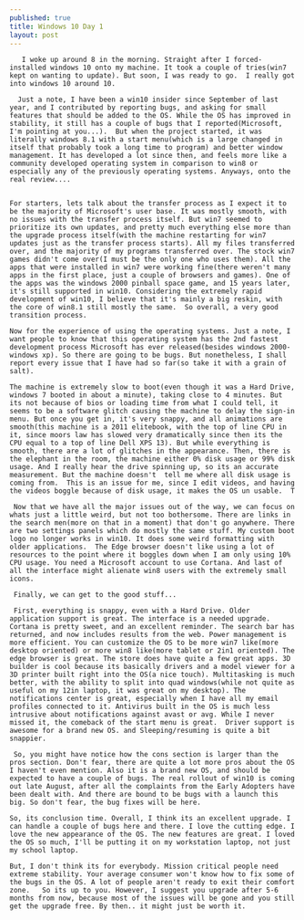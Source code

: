 ```yaml
---
published: true
title: Windows 10 Day 1
layout: post
---
```



       I woke up around 8 in the morning. Straight after I forced-installed windows 10 onto my machine. It took a couple of tries(win7 kept on wanting to update). But soon, I was ready to go.  I really got into windows 10 around 10.  

      Just a note, I have been a win10 insider since September of last year, and I contributed by reporting bugs, and asking for small features that should be added to the OS. While the OS has improved in stability, it still has a couple of bugs that I reported(Microsoft, I'm pointing at you...).  But when the project started, it was literally windows 8.1 with a start menu(which is a large changed in itself that probably took a long time to program) and better window management. It has developed a lot since then, and feels more like a community developed operating system in comparison to win8 or especially any of the previously operating systems. Anyways, onto the real review....


    For starters, lets talk about the transfer process as I expect it to be the majority of Microsoft's user base. It was mostly smooth, with no issues with the transfer process itself. But win7 seemed to prioritize its own updates, and pretty much everything else more than the upgrade process itself(with the machine restarting for win7 updates just as the transfer process starts). All my files transferred over, and the majority of my programs transferred over. The stock win7 games didn't come over(I must be the only one who uses them). All the apps that were installed in win7 were working fine(there weren't many apps in the first place, just a couple of browsers and games). One of the apps was the windows 2000 pinball space game, and 15 years later, it's still supported in win10. Considering the extremely rapid development of win10, I believe that it's mainly a big reskin, with the core of win8.1 still mostly the same.  So overall, a very good transition process. 

    Now for the experience of using the operating systems. Just a note, I want people to know that this operating system has the 2nd fastest development process Microsoft has ever released(besides windows 2000-windows xp). So there are going to be bugs. But nonetheless, I shall report every issue that I have had so far(so take it with a grain of salt). 

    The machine is extremely slow to boot(even though it was a Hard Drive, windows 7 booted in about a minute), taking close to 4 minutes. But its not because of bios or loading time from what I could tell, it seems to be a software glitch causing the machine to delay the sign-in menu. But once you get in, it's very snappy, and all animations are smooth(this machine is a 2011 elitebook, with the top of line CPU in it, since moors law has slowed very dramatically since then its the CPU equal to a top of line Dell XPS 13). But while everything is smooth, there are a lot of glitches in the appearance. Then, there is the elephant in the room, the machine either 0% disk usage or 99% disk usage. And I really hear the drive spinning up, so its an accurate measurement. But the machine doesn't  tell me where all disk usage is coming from.  This is an issue for me, since I edit videos, and having the videos boggle because of disk usage, it makes the OS un usable.  T

     Now that we have all the major issues out of the way, we can focus on whats just a little weird, but not too bothersome. There are links in the search men(more on that in a moment) that don't go anywhere. There are two settings panels which do mostly the same stuff. My custom boot logo no longer works in win10. It does some weird formatting with older applications.  The Edge browser doesn't like using a lot of resources to the point where it boggles down when I am only using 10% CPU usage. You need a Microsoft account to use Cortana. And last of all the interface might alienate win8 users with the extremely small icons. 

     Finally, we can get to the good stuff...

     First, everything is snappy, even with a Hard Drive. Older application support is great. The interface is a needed upgrade. Cortana is pretty sweet, and an excellent reminder. The search bar has returned, and now includes results from the web. Power management is more efficient. You can customize the OS to be more win7 like(more desktop oriented) or more win8 like(more tablet or 2in1 oriented). The edge browser is great. The store does have quite a few great apps. 3D builder is cool because its basically drivers and a model viewer for a 3D printer built right into the OS(a nice touch). Multitasking is much better, with the ability to split into quad windows(while not quite as useful on my 12in laptop, it was great on my desktop). The notifications center is great, especially when I have all my email profiles connected to it. Antivirus built in the OS is much less intrusive about notifications against avast or avg. While I never missed it, the comeback of the start menu is great.  Driver support is awesome for a brand new OS. and Sleeping/resuming is quite a bit snappier. 

     So, you might have notice how the cons section is larger than the pros section. Don't fear, there are quite a lot more pros about the OS I haven't even mention. Also it is a brand new OS, and should be expected to have a couple of bugs. The real rollout of win10 is coming out late August, after all the complaints from the Early Adopters have been dealt with. And there are bound to be bugs with a launch this big. So don't fear, the bug fixes will be here. 

    So, its conclusion time. Overall, I think its an excellent upgrade. I can handle a couple of bugs here and there. I love the cutting edge. I love the new appearance of the OS. The new features are great. I loved the OS so much, I'll be putting it on my workstation laptop, not just my school laptop.  

    But, I don't think its for everybody. Mission critical people need extreme stability. Your average consumer won't know how to fix some of the bugs in the OS. A lot of people aren't ready to exit their comfort zone.   So its up to you. However, I suggest you upgrade after 5-6 months from now, because most of the issues will be gone and you still get the upgrade free. By then.. it might just be worth it. 

